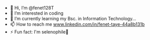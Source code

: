 - 👋 Hi, I’m @fenet128T
- 👀 I’m interested in coding 
- 🌱 I’m currently learning my Bsc. in Information Technology...
- 📫 How to reach me www.linkedin.com/in/fenet-taye-44a8b131b
- ⚡ Fun fact: I'm selenophile🌚
